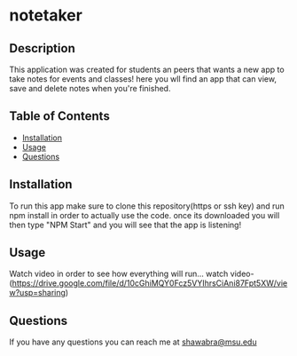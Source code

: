 # notetaker

## Description 
This application was created for students an peers that wants a new app to take notes for events and classes! here you wll find an app that can view, save and delete notes when you're finished.
 
## Table of Contents
* [Installation](#installation)
* [Usage](#usage)
* [Questions](#questions)

## Installation 
To run this app make sure to clone this repository(https or ssh key) and run
npm install in order to actually use the code. once its downloaded you will then type "NPM Start" and you will see that the app is listening!

## Usage 
Watch video in order to see how everything will run...
watch video-(https://drive.google.com/file/d/10cGhiMQY0Fcz5VYIhrsCiAni87Fpt5XW/view?usp=sharing)

## Questions
If you have any questions you can reach me at shawabra@msu.edu